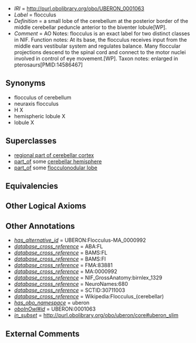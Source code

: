  * *IRI* = http://purl.obolibrary.org/obo/UBERON_0001063
 * *Label* = flocculus
 * *Definition* = a small lobe of the cerebellum at the posterior border of the middle cerebellar peduncle anterior to the biventer lobule[WP].
 * *Comment* = AO Notes: flocculus is an exact label for two distinct classes in NIF. Function notes: At its base, the flocculus receives input from the middle ears vestibular system and regulates balance. Many floccular projections descend to the spinal cord and connect to the motor nuclei involved in control of eye movement.[WP]. Taxon notes: enlarged in pterosaurs[PMID:14586467]

## Synonyms

 * flocculus of cerebellum
 * neuraxis flocculus
 * H X
 * hemispheric lobule X
 * lobule X

## Superclasses

 * [regional part of cerebellar cortex](../../UBERON/49/UBERON_0002749.md)
 * [part_of](../../BFO/50/BFO_0000050.md) some [cerebellar hemisphere](../../UBERON/45/UBERON_0002245.md)
 * [part_of](../../BFO/50/BFO_0000050.md) some [flocculonodular lobe](../../UBERON/12/UBERON_0003012.md)

## Equivalencies


## Other Logical Axioms


## Other Annotations

 * *[has_alternative_id](../../Id/oboInOwl#hasAlternativeId.md)* = UBERON:Flocculus-MA_0000992
 * *[database_cross_reference](../../ef/oboInOwl#hasDbXref.md)* = ABA:FL
 * *[database_cross_reference](../../ef/oboInOwl#hasDbXref.md)* = BAMS:FL
 * *[database_cross_reference](../../ef/oboInOwl#hasDbXref.md)* = BAMS:Fl
 * *[database_cross_reference](../../ef/oboInOwl#hasDbXref.md)* = FMA:83881
 * *[database_cross_reference](../../ef/oboInOwl#hasDbXref.md)* = MA:0000992
 * *[database_cross_reference](../../ef/oboInOwl#hasDbXref.md)* = NIF_GrossAnatomy:birnlex_1329
 * *[database_cross_reference](../../ef/oboInOwl#hasDbXref.md)* = NeuroNames:680
 * *[database_cross_reference](../../ef/oboInOwl#hasDbXref.md)* = SCTID:30711003
 * *[database_cross_reference](../../ef/oboInOwl#hasDbXref.md)* = Wikipedia:Flocculus_(cerebellar)
 * *[has_obo_namespace](../../ce/oboInOwl#hasOBONamespace.md)* = uberon
 * *[oboInOwl#id](../../id/oboInOwl#id.md)* = UBERON:0001063
 * *[in_subset](../../et/oboInOwl#inSubset.md)* = http://purl.obolibrary.org/obo/uberon/core#uberon_slim

## External Comments

